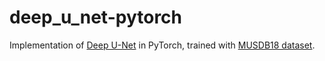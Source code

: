 # deep_u_net-pytorch
Implementation of [Deep U-Net](https://arxiv.org/abs/1505.04597) in PyTorch, trained with [MUSDB18 dataset](https://sigsep.github.io/datasets/musdb.html).
